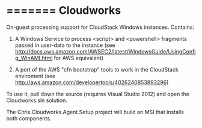 =======
Cloudworks
==========

On-guest processing support for CloudStack Windows instances. Contains:

1. A Windows Service to process \<script\> and \<powershell\> fragments passed in user-data to the instance
  (see http://docs.aws.amazon.com/AWSEC2/latest/WindowsGuide/UsingConfig_WinAMI.html for AWS equivalent)

2. A port of the AWS "cfn bootstrap" tools to work in the CloudStack enviroment
  (see http://aws.amazon.com/developertools/4026240853893296)

To use it, pull down the source (requires Visual Studio 2012) and open the Cloudworks.sln solution.

The Citrix.Cloudworks.Agent.Setup project will build an MSI that installs both components.
